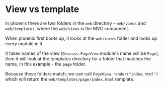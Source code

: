 # View vs template

In phoenix there are two folders in the `web` directory - `web/views` and `web/templates`, where the `web/views` is the MVC component.

When phoenix first boots up, it looks at the `web/views` folder and looks up every module in it.

It takes names of the view (`Discuss.PageView` module's name will be `Page`), then it will look at the templates directory for a folder that matches the name, in this example - the `page` folder.

Because these folders match, we can call
`PageView.render("index.html")` which will return the `web/templates/page/index.html` template.
